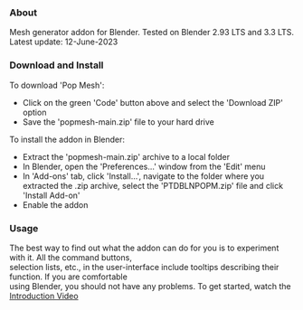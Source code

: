 ### About

Mesh generator addon for Blender. Tested on Blender 2.93 LTS and 3.3 LTS.  
Latest update: 12-June-2023


### Download and Install

To download 'Pop Mesh':  
- Click on the green 'Code' button above and select the 'Download ZIP' option
- Save the 'popmesh-main.zip' file to your hard drive  

To install the addon in Blender:
- Extract the 'popmesh-main.zip' archive to a local folder
- In Blender, open the 'Preferences...' window from the 'Edit' menu
- In 'Add-ons' tab, click 'Install...', navigate to the folder where you extracted the .zip archive, select the 'PTDBLNPOPM.zip' file and click 'Install Add-on'
- Enable the addon


### Usage

The best way to find out what the addon can do for you is to experiment with it. All the command buttons,  
selection lists, etc., in the user-interface include tooltips describing their function. If you are comfortable  
using Blender, you should not have any problems. To get started, watch the [Introduction Video](https://www.youtube.com/watch?v=5YuJ9eQYwVE)
